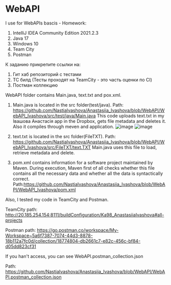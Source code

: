 # WebAPI
I use for WebAPIs bascis - Homework:
   1) IntelliJ IDEA Community Edition 2021.2.3
   2) Java 17
   3) Windows 10
   4) Team City
   5) Postman

К заданию прикрепите ссылки на:
1. Гит хаб репозиторий с тестами
2. ТС билд (Тесты проходят на TeamCity - это часть оценки по CI)
3. Постман коллекцию

WebAPI folder contains Main.java, text.txt and pox.xml.

1) Main.java is located in the src folder(test/java). Path: https://github.com/NastiaIvashova/Anastasiia_Ivashova/blob/WebAPI/WebAPI_Ivashova/src/test/java/Main.java
This code uploads text.txt in my Івашова Анастасія app in the Dropbox, gets file metadata and deletes it. Also it compiles through meven and application.
![image](https://user-images.githubusercontent.com/90038890/146655446-cef77084-0976-48a7-86e9-7ac9737af08d.png)
![image](https://user-images.githubusercontent.com/90038890/146655449-bc60ad67-a980-485e-82bb-d782dc24f481.png)

2) text.txt is located in the src folder(FileTXT). Path: https://github.com/NastiaIvashova/Anastasiia_Ivashova/blob/WebAPI/WebAPI_Ivashova/src/FileTXT/text.TXT
Main.java uses this file to load, retrieve metadata and delete.

3) pom.xml contains information for a software project maintained by Maven. During execution, Maven first of all checks whether this file contains all the necessary data and whether all the data is syntactically correct. Path:https://github.com/NastiaIvashova/Anastasiia_Ivashova/blob/WebAPI/WebAPI_Ivashova/pom.xml

 Also, I tested my code in TeamCity and Postman.

 TeamCity path: http://20.185.254.154:8111/buildConfiguration/Ka98_AnastasiiaIvashova#all-projects

 Postman path: https://go.postman.co/workspace/My-Workspace~5a6f7387-7074-44d3-8878-18b112a7fc0d/collection/18774804-db2661c7-e82c-456c-bf84-d05dd823cf31
 
 If you han't aссess, you can see WebAPI.postman_collection.json
 
 Path: https://github.com/NastiaIvashova/Anastasiia_Ivashova/blob/WebAPI/WebAPI.postman_collection.json
